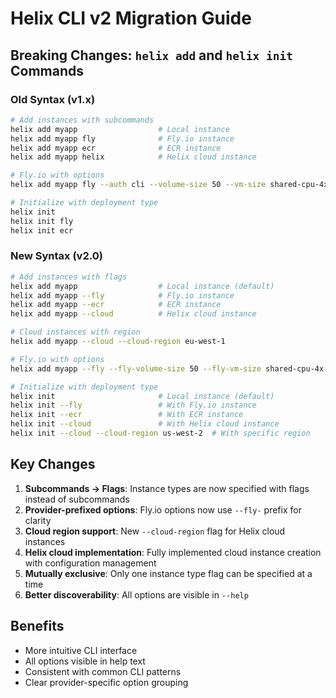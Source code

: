 # Helix CLI v2 Migration Guide

## Breaking Changes: `helix add` and `helix init` Commands

### Old Syntax (v1.x)
```bash
# Add instances with subcommands
helix add myapp                  # Local instance
helix add myapp fly              # Fly.io instance
helix add myapp ecr              # ECR instance
helix add myapp helix            # Helix cloud instance

# Fly.io with options
helix add myapp fly --auth cli --volume-size 50 --vm-size shared-cpu-4x --public true

# Initialize with deployment type
helix init
helix init fly
helix init ecr
```

### New Syntax (v2.0)
```bash
# Add instances with flags
helix add myapp                  # Local instance (default)
helix add myapp --fly            # Fly.io instance
helix add myapp --ecr            # ECR instance
helix add myapp --cloud          # Helix cloud instance

# Cloud instances with region
helix add myapp --cloud --cloud-region eu-west-1

# Fly.io with options
helix add myapp --fly --fly-volume-size 50 --fly-vm-size shared-cpu-4x --fly-public

# Initialize with deployment type
helix init                       # Local instance (default)
helix init --fly                 # With Fly.io instance
helix init --ecr                 # With ECR instance
helix init --cloud               # With Helix cloud instance
helix init --cloud --cloud-region us-west-2  # With specific region
```

## Key Changes

1. **Subcommands → Flags**: Instance types are now specified with flags instead of subcommands
2. **Provider-prefixed options**: Fly.io options now use `--fly-` prefix for clarity
3. **Cloud region support**: New `--cloud-region` flag for Helix cloud instances
4. **Helix cloud implementation**: Fully implemented cloud instance creation with configuration management
5. **Mutually exclusive**: Only one instance type flag can be specified at a time
6. **Better discoverability**: All options are visible in `--help`

## Benefits

- More intuitive CLI interface
- All options visible in help text
- Consistent with common CLI patterns
- Clear provider-specific option grouping
